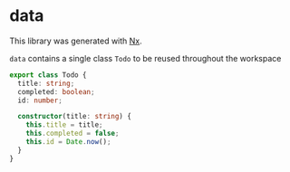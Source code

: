 # data

This library was generated with [Nx](https://nx.dev).

`data` contains a single class `Todo` to be reused throughout the workspace

```typescript
export class Todo {
  title: string;
  completed: boolean;
  id: number;

  constructor(title: string) {
    this.title = title;
    this.completed = false;
    this.id = Date.now();
  }
}
```
